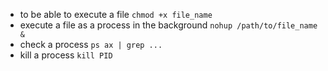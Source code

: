 * to be able to execute a file
`chmod +x file_name`
* execute a file as a process in the background
`nohup /path/to/file_name &`
* check a process
`ps ax | grep ...`
* kill a process
`kill PID`

